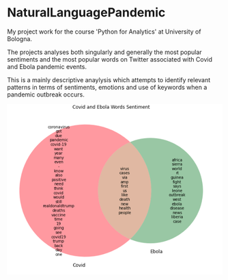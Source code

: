# NaturalLanguagePandemic
My project work for the course 'Python for Analytics' at University of Bologna.

The projects analyses both singularly and generally the most popular sentiments and the most popular words on Twitter associated with Covid and Ebola pandemic events.

This is a mainly descriptive anaylysis which attempts to identify relevant patterns in terms of sentiments, emotions and use of keywords when a pandemic outbreak occurs.

![example](https://github.com/filopacio/NaturalLanguagePandemic/blob/main/ev_graph.png)
